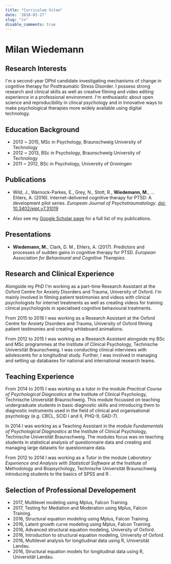 ```yaml
---
title: "Curriculum Vitae"
date: '2018-01-27'
slug: "cv"
disable_comments: true
---
```


# Milan Wiedemann

## Research Interests

I'm a second-year DPhil candidate investigating mechanisms of change in cognitive therapy for Posttraumatic Stress Disorder. 
I possess strong research and clinical skills as well as creative filming and video editing experience in a professional environment.
I'm enthusiastic about open science and reproducibility in clincal psychology and in innovative ways to make psychological therapies more widely available using digital technology.

## Education Background

- 2013 ~ 2015, MSc in Psychology, Braunschweig University of Technology
- 2012 ~ 2013, BSc in Psychology, Braunschweig University of Technology
- 2011 ~ 2012, BSc in Psychology, University of Groningen

## Publications

- Wild, J., Warnock-Parkes, E., Grey, N., Stott, R., **Wiedemann, M.**, … Ehlers, A. (2016). 
Internet-delivered cognitive therapy for PTSD: A development pilot series. 
_European Journal of Psychotraumatology_. 
[doi: 10.3402/ejpt.v7.31019](http://www.tandfonline.com/doi/full/10.3402/ejpt.v7.31019?scroll=top&needAccess=true)

- Also see my [Google Scholar page](https://scholar.google.co.uk/citations?user=MlR2ow4AAAAJ&hl=en) for a full list of my publications.

## Presentations
- **Wiedemann, M.**, Clark, D. M., Ehlers, A. (2017).
Predictors and processes of sudden gains in cognitive therapy for PTSD.
_European Association for Behavioural and Cognitive Therapies_.


## Research and Clinical Experience

Alongside my PhD I'm working as a part-time Research Assistant at the Oxford Centre for Anxiety Disorders and Trauma, University of Oxford. I'm mainly involved in filming patient testimonies and videos with clinical psychologists for internet treatments as well as creating videos for training clinical psychologists in specialised cognitive behavioural treatments.

From 2015 to 2016 I was working as a Research Assistant at the Oxford Centre for Anxiety Disorders and Trauma, University of Oxford filming patient testimonies and creating whiteboard animations.
	
From 2012 to 2015 I was working as a Research Assistant alongside my BSc and MSc programmes at the Institute of Clinical Psychology, Technische Universität Braunschweig. I was conducting clinical interviews with adolescents for a longitudinal study. Further, I was involved in managing and setting up databases for national and international research teams.


## Teaching Experience

From 2014 to 2015 I was working as a tutor in the module _Practical Course of Psychological Diagnostics_ at the Institute of Clinical Psychology, Technische Universität Braunschweig. This module focussed on teaching undergraduate students in basic diagnostic skills and introducing them to diagnostic instruments used in the field of clinical and organisational psychology (e.g. CBCL, SCID I and II, PHQ-9, GAD-7).
	
In 2014 I was working as a Teaching Assistant in the module _Fundamentals of Psychological Diagnostics_ at the Institute of Clinical Psychology, Technische Universität Braunschweig.
The modules focus was on teaching students in statistical analysis of questionnaire data and creating and managing large datasets for questionnaire data.

From 2012 to 2014 I was working as a Tutor in the module _Laboratory Experience and Analysis with Statistical Software_ at the Institute of Methodology and Biopsychology, Technische Universität Braunschweig introducing students to the basics of SPSS and R .

## Selection of Professional Developement

- 2017, Multilevel modeling using Mplus, Falcon Training.
- 2017, Testing for Mediation and Moderation using Mplus, Falcon Training.
- 2016, Structural equation modeling using Mplus, Falcon Training.
- 2016, Latent growth curve modeling using Mplus, Falcon Training.
- 2016, Advanced structural equation modeling, University of Oxford.
- 2016, Introduction to structural equation modeling, University of Oxford.
- 2016, Multilevel analysis for longitudinal data using R, Universität Landau.
- 2016, Structural equation models for longitudinal data using R, Universität Landau.